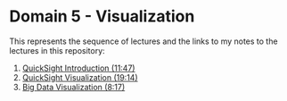 # Domain 5 - Visualization

This represents the sequence of lectures and the links to my notes to the lectures in this repository:


1.  [QuickSight Introduction (11:47)](QuickSight_Introduction.md)
1.  [QuickSight Visualization (19:14)](QuickSight_Visualization.md)
1.  [Big Data Visualization (8:17)](Big_Data_Visualization.md)
